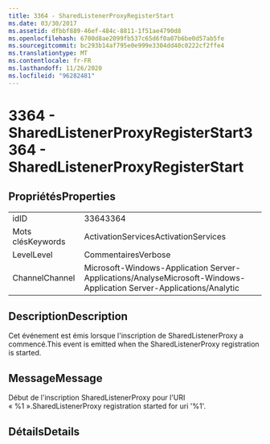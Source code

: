 ```yaml
---
title: 3364 - SharedListenerProxyRegisterStart
ms.date: 03/30/2017
ms.assetid: dfbbf889-46ef-484c-8811-1f51ae4790d8
ms.openlocfilehash: 6700d8ae2099fb537c65d6f0a07b6be0d57ab5fe
ms.sourcegitcommit: bc293b14af795e0e999e3304dd40c0222cf2ffe4
ms.translationtype: MT
ms.contentlocale: fr-FR
ms.lasthandoff: 11/26/2020
ms.locfileid: "96282481"
---
```

# <a name="3364---sharedlistenerproxyregisterstart"></a><span data-ttu-id="50290-102">3364 - SharedListenerProxyRegisterStart</span><span class="sxs-lookup"><span data-stu-id="50290-102">3364 - SharedListenerProxyRegisterStart</span></span>

## <a name="properties"></a><span data-ttu-id="50290-103">Propriétés</span><span class="sxs-lookup"><span data-stu-id="50290-103">Properties</span></span>  
  
|||  
|-|-|  
|<span data-ttu-id="50290-104">id</span><span class="sxs-lookup"><span data-stu-id="50290-104">ID</span></span>|<span data-ttu-id="50290-105">3364</span><span class="sxs-lookup"><span data-stu-id="50290-105">3364</span></span>|  
|<span data-ttu-id="50290-106">Mots clés</span><span class="sxs-lookup"><span data-stu-id="50290-106">Keywords</span></span>|<span data-ttu-id="50290-107">ActivationServices</span><span class="sxs-lookup"><span data-stu-id="50290-107">ActivationServices</span></span>|  
|<span data-ttu-id="50290-108">Level</span><span class="sxs-lookup"><span data-stu-id="50290-108">Level</span></span>|<span data-ttu-id="50290-109">Commentaires</span><span class="sxs-lookup"><span data-stu-id="50290-109">Verbose</span></span>|  
|<span data-ttu-id="50290-110">Channel</span><span class="sxs-lookup"><span data-stu-id="50290-110">Channel</span></span>|<span data-ttu-id="50290-111">Microsoft-Windows-Application Server-Applications/Analyse</span><span class="sxs-lookup"><span data-stu-id="50290-111">Microsoft-Windows-Application Server-Applications/Analytic</span></span>|  
  
## <a name="description"></a><span data-ttu-id="50290-112">Description</span><span class="sxs-lookup"><span data-stu-id="50290-112">Description</span></span>  

 <span data-ttu-id="50290-113">Cet événement est émis lorsque l'inscription de SharedListenerProxy a commencé.</span><span class="sxs-lookup"><span data-stu-id="50290-113">This event is emitted when the SharedListenerProxy registration is started.</span></span>  
  
## <a name="message"></a><span data-ttu-id="50290-114">Message</span><span class="sxs-lookup"><span data-stu-id="50290-114">Message</span></span>  

 <span data-ttu-id="50290-115">Début de l'inscription SharedListenerProxy pour l'URI « %1 ».</span><span class="sxs-lookup"><span data-stu-id="50290-115">SharedListenerProxy registration started for uri '%1'.</span></span>  
  
## <a name="details"></a><span data-ttu-id="50290-116">Détails</span><span class="sxs-lookup"><span data-stu-id="50290-116">Details</span></span>
